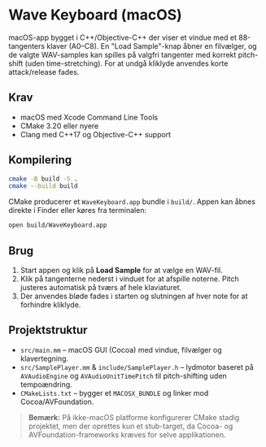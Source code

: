 # Wave Keyboard (macOS)

macOS-app bygget i C++/Objective-C++ der viser et vindue med et 88-tangenters klaver (A0–C8). En "Load Sample"-knap åbner en filvælger, og de valgte WAV-samples kan spilles på valgfri tangenter med korrekt pitch-shift (uden time-stretching). For at undgå kliklyde anvendes korte attack/release fades.

## Krav

- macOS med Xcode Command Line Tools
- CMake 3.20 eller nyere
- Clang med C++17 og Objective-C++ support

## Kompilering

```bash
cmake -B build -S .
cmake --build build
```

CMake producerer et `WaveKeyboard.app` bundle i `build/`. Appen kan åbnes direkte i Finder eller køres fra terminalen:

```bash
open build/WaveKeyboard.app
```

## Brug

1. Start appen og klik på **Load Sample** for at vælge en WAV-fil.
2. Klik på tangenterne nederst i vinduet for at afspille noterne. Pitch justeres automatisk på tværs af hele klaviaturet.
3. Der anvendes bløde fades i starten og slutningen af hver note for at forhindre kliklyde.

## Projektstruktur

- `src/main.mm` – macOS GUI (Cocoa) med vindue, filvælger og klavertegning.
- `src/SamplePlayer.mm` & `include/SamplePlayer.h` – lydmotor baseret på `AVAudioEngine` og `AVAudioUnitTimePitch` til pitch-shifting uden tempoændring.
- `CMakeLists.txt` – bygger et `MACOSX_BUNDLE` og linker mod Cocoa/AVFoundation.

> **Bemærk:** På ikke-macOS platforme konfigurerer CMake stadig projektet, men der oprettes kun et stub-target, da Cocoa- og AVFoundation-frameworks kræves for selve applikationen.
